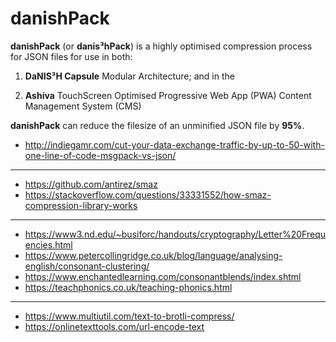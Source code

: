 # danishPack
**danishPack** (or **danis³hPack**) is a highly optimised compression process for JSON files for use in both:

1. **DaNIS³H Capsule** Modular Architecture; and in the

2. **Ashiva** TouchScreen Optimised Progressive Web App (PWA) Content Management System (CMS)

**danishPack** can reduce the filesize of an unminified JSON file by **95%**.

- http://indiegamr.com/cut-your-data-exchange-traffic-by-up-to-50-with-one-line-of-code-msgpack-vs-json/
______

- https://github.com/antirez/smaz
- https://stackoverflow.com/questions/33331552/how-smaz-compression-library-works

_____

- https://www3.nd.edu/~busiforc/handouts/cryptography/Letter%20Frequencies.html
- https://www.petercollingridge.co.uk/blog/language/analysing-english/consonant-clustering/
- https://www.enchantedlearning.com/consonantblends/index.shtml
- https://teachphonics.co.uk/teaching-phonics.html

______

- https://www.multiutil.com/text-to-brotli-compress/
- https://onlinetexttools.com/url-encode-text
